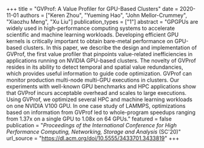 +++
title = "GVProf: A Value Profiler for GPU-Based Clusters"
date = 2020-11-01
authors = ["Keren Zhou", "Yueming Hao", "John Mellor-Crummey", "Xiaozhu Meng", "Xu Liu"]
publication_types = ["1"]
abstract = "GPGPUs are widely used in high-performance computing systems to accelerate scientific and machine learning workloads. Developing efficient GPU kernels is critically important to obtain bare-metal performance on GPU-based clusters. In this paper, we describe the design and implementation of GVProf, the first value profiler that pinpoints value-related inefficiencies in applications running on NVIDIA GPU-based clusters. The novelty of GVProf resides in its ability to detect temporal and spatial value redundancies, which provides useful information to guide code optimization. GVProf can monitor production multi-node multi-GPU executions in clusters. Our experiments with well-known GPU benchmarks and HPC applications show that GVProf incurs acceptable overhead and scales to large executions. Using GVProf, we optimized several HPC and machine learning workloads on one NVIDIA V100 GPU. In one case study of LAMMPS, optimizations based on information from GVProf led to whole-program speedups ranging from 1.37x on a single GPU to 1.08x on 64 GPUs."
featured = false
publication = "*Proceedings of the International Conference for High Performance Computing, Networking, Storage and Analysis* (SC'20)"
url_source = "https://dl.acm.org/doi/10.5555/3433701.3433819"
+++
